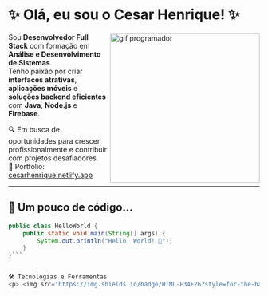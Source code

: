 # ✨ Olá, eu sou o Cesar Henrique! ✨

<img align="right" width="300" src="https://media.giphy.com/media/qgQUggAC3Pfv687qPC/giphy.gif" alt="gif programador"/>

Sou **Desenvolvedor Full Stack** com formação em **Análise e Desenvolvimento de Sistemas**.  
Tenho paixão por criar **interfaces atrativas**, **aplicações móveis** e **soluções backend eficientes** com **Java**, **Node.js** e **Firebase**.

🔍 Em busca de oportunidades para crescer profissionalmente e contribuir com projetos desafiadores.  
🎯 Portfólio: [cesarhenrique.netlify.app](https://cesarhenrique.netlify.app/)

---

## 🧠 Um pouco de código...

```java
public class HelloWorld {
    public static void main(String[] args) {
        System.out.println("Hello, World! 🚀");
    }
}```


🛠️ Tecnologias e Ferramentas
<p> <img src="https://img.shields.io/badge/HTML-E34F26?style=for-the-badge&logo=html5&logoColor=white"/> <img src="https://img.shields.io/badge/CSS-1572B6?style=for-the-badge&logo=css3&logoColor=white"/> <img src="https://img.shields.io/badge/JavaScript-F7DF1E?style=for-the-badge&logo=javascript&logoColor=black"/> <img src="https://img.shields.io/badge/React-61DAFB?style=for-the-badge&logo=react&logoColor=black"/> <img src="https://img.shields.io/badge/React_Native-61DAFB?style=for-the-badge&logo=react&logoColor=black"/> <img src="https://img.shields.io/badge/Node.js-339933?style=for-the-badge&logo=node.js&logoColor=white"/> <img src="https://img.shields.io/badge/Java-007396?style=for-the-badge&logo=java&logoColor=white"/> <img src="https://img.shields.io/badge/MySQL-005C84?style=for-the-badge&logo=mysql&logoColor=white"/> <img src="https://img.shields.io/badge/Firebase-FFCA28?style=for-the-badge&logo=firebase&logoColor=black"/> <img src="https://img.shields.io/badge/GitHub-181717?style=for-the-badge&logo=github&logoColor=white"/> <img src="https://img.shields.io/badge/VS_Code-007ACC?style=for-the-badge&logo=visualstudiocode&logoColor=white"/> <img src="https://img.shields.io/badge/IntelliJ_IDEA-000000?style=for-the-badge&logo=intellijidea&logoColor=white"/> </p>
